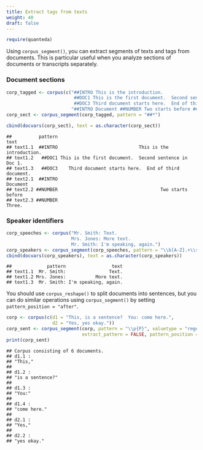 ```yaml
---
title: Extract tags from texts
weight: 40
draft: false
---
```



```r
require(quanteda)
```

Using `corpus_segment()`, you can extract segments of texts and tags from documents. This is particular useful when you analyze sections of documents or transcripts separately.

### Document sections


```r
corp_tagged <- corpus(c("##INTRO This is the introduction.
                         ##DOC1 This is the first document.  Second sentence in Doc 1.
                         ##DOC3 Third document starts here.  End of third document.",
                        "##INTRO Document ##NUMBER Two starts before ##NUMBER Three."))
corp_sect <- corpus_segment(corp_tagged, pattern = "##*")

cbind(docvars(corp_sect), text = as.character(corp_sect))
```

```
##          pattern                                                   text
## text1.1  ##INTRO                              This is the introduction.
## text1.2   ##DOC1 This is the first document.  Second sentence in Doc 1.
## text1.3   ##DOC3    Third document starts here.  End of third document.
## text2.1  ##INTRO                                               Document
## text2.2 ##NUMBER                                      Two starts before
## text2.3 ##NUMBER                                                 Three.
```

### Speaker identifiers


```r
corp_speeches <- corpus("Mr. Smith: Text.
                        Mrs. Jones: More text.
                        Mr. Smith: I'm speaking, again.")
corp_speakers <- corpus_segment(corp_speeches, pattern = "\\b[A-Z].+\\s[A-Z][a-z]+:", valuetype = "regex")
cbind(docvars(corp_speakers), text = as.character(corp_speakers))
```

```
##             pattern                 text
## text1.1  Mr. Smith:                Text.
## text1.2 Mrs. Jones:           More text.
## text1.3  Mr. Smith: I'm speaking, again.
```

You should use `corpus_reshape()` to split documents into sentences, but you can do similar operations using `corpus_segment()` by setting `pattern_position = "after"`.


```r
corp <- corpus(c(d1 = "This, is a sentence?  You: come here.", 
                 d2 = "Yes, yes okay."))
corp_sent <- corpus_segment(corp, pattern = "\\p{P}", valuetype = "regex", 
                            extract_pattern = FALSE, pattern_position = "after")
print(corp_sent)
```

```
## Corpus consisting of 6 documents.
## d1.1 :
## "This,"
## 
## d1.2 :
## "is a sentence?"
## 
## d1.3 :
## "You:"
## 
## d1.4 :
## "come here."
## 
## d2.1 :
## "Yes,"
## 
## d2.2 :
## "yes okay."
```

